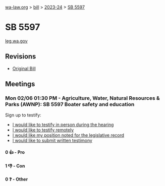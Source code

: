 [wa-law.org](/) > [bill](/bill/) > [2023-24](/bill/2023-24/) > [SB 5597](/bill/2023-24/sb/5597/)

# SB 5597
[leg.wa.gov](https://app.leg.wa.gov/billsummary?BillNumber=5597&Year=2023&Initiative=false)

## Revisions
* [Original Bill](1/)

## Meetings
### Mon 02/06 01:30 PM - Agriculture, Water, Natural Resources & Parks (AWNP): SB 5597 Boater safety and education
Sign up to testify:
* [I would like to testify in person during the hearing](https://app.leg.wa.gov/csi/Testifier/Add?chamber=House&mId=30629&aId=150509&caId=21066&tId=1)
* [I would like to testify remotely](https://app.leg.wa.gov/csi/Testifier/Add?chamber=House&mId=30629&aId=150509&caId=21066&tId=2)
* [I would like my position noted for the legislative record](https://app.leg.wa.gov/csi/Testifier/Add?chamber=House&mId=30629&aId=150509&caId=21066&tId=3)
* [I would like to submit written testimony](https://app.leg.wa.gov/csi/Testifier/Add?chamber=House&mId=30629&aId=150509&caId=21066&tId=4)

#### 0 👍 - Pro

#### 1 👎 - Con

#### 0 ❓ - Other
